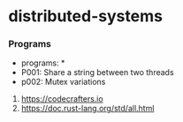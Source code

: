 # distributed-systems

### Programs
* programs: *
* P001: Share a string between two threads
* p002: Mutex variations

1) https://codecrafters.io
2) https://doc.rust-lang.org/std/all.html

